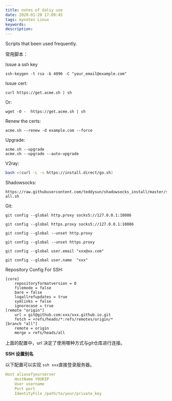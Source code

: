 ```yaml
---
title: notes of daliy use
date: 2020-01-20 17:09:45
tags: mynotes Linux
keywords:
description:
---
```


Scripts that been used frequently.

常用脚本：



<!--more-->



Issue a ssh key 

```
ssh-keygen -t rsa -b 4096 -C "your_email@example.com"
```

Issue cert:

```
curl https://get.acme.sh | sh
```

Or:

```
wget -O -  https://get.acme.sh | sh
```

Renew the certs:

```shell
acme.sh --renew -d example.com --force
```

Upgrade:

```
acme.sh --upgrade
acme.sh --upgrade --auto-upgrade
```

V2ray:

```bash
bash <(curl -L -s https://install.direct/go.sh)
```

Shadowsocks:

```text
https://raw.githubusercontent.com/teddysun/shadowsocks_install/master/shadowsocks-all.sh
```

Git:

```shell
git config --global http.proxy socks5://127.0.0.1:10086

git config --global https.proxy socks5://127.0.0.1:10086

git config --global --unset http.proxy

git config --global --unset https.proxy

git config --global user.email "xxx@xx.com"

git config --global user.name  "xxx"

```

Repository Config For SSH:

```text
[core]
	repositoryformatversion = 0
	filemode = false
	bare = false
	logallrefupdates = true
	symlinks = false
	ignorecase = true
[remote "origin"]
	url = git@github.com:xxx/xxx.github.io.git
	fetch = +refs/heads/*:refs/remotes/origin/*
[branch "all"]
	remote = origin
	merge = refs/heads/all
```

上面的配置中，url 决定了使用哪种方式与git仓库进行连接。

**SSH 设置别名**

以下配置可以实现 `ssh xxx`直接登录服务器。

```yaml
Host aliasofyourserver
    HostName YOURIP
    User username
    Port port
    IdentityFile /path/to/your/private_key

```

